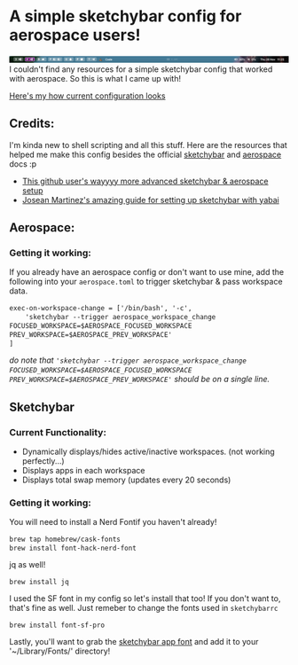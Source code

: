 # A simple sketchybar config for aerospace users!
![alt text](bar_img.png)
I couldn't find any resources for a simple sketchybar config that worked with aerospace. So this is what I came up with!

[Here's my how current configuration looks](https://github.com/Kainoa-h/MacSetup)

## Credits:
I'm kinda new to shell scripting and all this stuff.
Here are the resources that helped me make this config besides the official [sketchybar](https://felixkratz.github.io/SketchyBar/config/bar) and [aerospace](https://nikitabobko.github.io/AeroSpace/guide) docs :p

 - [This github user's wayyyy more advanced sketchybar & aerospace setup](https://github.com/forteleaf/sketkchybar-with-aerospace)
 - [Josean Martinez's amazing guide for setting up sketchybar with yabai](https://www.josean.com/posts/sketchybar-setup)

## Aerospace:
### Getting it working:

If you already have an aerospace config or don't want to use mine, add the following into your `aerospace.toml` to trigger sketchybar & pass workspace data.
``` Shell
exec-on-workspace-change = ['/bin/bash', '-c',
    'sketchybar --trigger aerospace_workspace_change FOCUSED_WORKSPACE=$AEROSPACE_FOCUSED_WORKSPACE PREV_WORKSPACE=$AEROSPACE_PREV_WORKSPACE'
]
```
_do note that `'sketchybar --trigger aerospace_workspace_change FOCUSED_WORKSPACE=$AEROSPACE_FOCUSED_WORKSPACE PREV_WORKSPACE=$AEROSPACE_PREV_WORKSPACE'` should be on a single line._


## Sketchybar
### Current Functionality:
 - Dynamically displays/hides active/inactive workspaces. (not working perfectly...)
 - Displays apps in each workspace
 - Displays total swap memory (updates every 20 seconds)

### Getting it working:
You will need to install a Nerd Fontif you haven't already!
``` Shell
brew tap homebrew/cask-fonts
brew install font-hack-nerd-font
```

jq as well!
``` Shell
brew install jq
```

I used the SF font in my config so let's install that too! If you don't want to, that's fine as well. Just remeber to change the fonts used in `sketchybarrc`
```
brew install font-sf-pro
```

Lastly, you'll want to grab the [sketchybar app font](https://github.com/kvndrsslr/sketchybar-app-font/releases) and add it to your '~/Library/Fonts/' directory!
